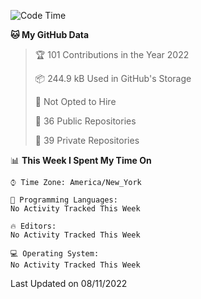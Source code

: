 <!--START_SECTION:waka-->
![Code Time](http://img.shields.io/badge/Code%20Time-106%20hrs%2045%20mins-blue)

**🐱 My GitHub Data** 

> 🏆 101 Contributions in the Year 2022
 > 
> 📦 244.9 kB Used in GitHub's Storage 
 > 
> 🚫 Not Opted to Hire
 > 
> 📜 36 Public Repositories 
 > 
> 🔑 39 Private Repositories  
 > 
📊 **This Week I Spent My Time On** 

```text
⌚︎ Time Zone: America/New_York

💬 Programming Languages: 
No Activity Tracked This Week

🔥 Editors: 
No Activity Tracked This Week

💻 Operating System: 
No Activity Tracked This Week

```


 Last Updated on 08/11/2022
<!--END_SECTION:waka-->